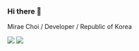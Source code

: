 ### Hi there 👋
Mirae Choi / Developer / Republic of Korea

<a href="mailto:pnenv@naver.com" target="_blank"><img src="https://img.shields.io/badge/Email-0BC904?style=flat-square&logo=Mail.Ru&logoColor=white&link=mailto:pnenv@naver.com"/></a>
<a href="https://github.com/MiraeChoi" target="_blank"><img src="https://img.shields.io/badge/GitHub-#181717?style=flat-square&logo=GitHub&logoColor=white&link=https://github.com/MiraeChoi"/></a>
<!--
**MiraeChoi/MiraeChoi** is a ✨ _special_ ✨ repository because its `README.md` (this file) appears on your GitHub profile.

Here are some ideas to get you started:

- 🔭 I’m currently working on ...
- 🌱 I’m currently learning ...
- 👯 I’m looking to collaborate on ...
- 🤔 I’m looking for help with ...
- 💬 Ask me about ...
- 📫 How to reach me: ...
- 😄 Pronouns: ...
- ⚡ Fun fact: ...
-->
